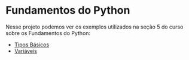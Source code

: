 # Fundamentos do Python

Nesse projeto podemos ver os exemplos utilizados na seção 5 do curso sobre os Fundamentos do Python:

* [Tipos Básicos](https://github.com/robsonoduarte/learn-python/blob/master/python-curso-completo/python-fundamentos/tipos-basicos.py)
* [Variáveis](https://github.com/robsonoduarte/learn-python/blob/master/python-curso-completo/python-fundamentos/variaveis.py)

